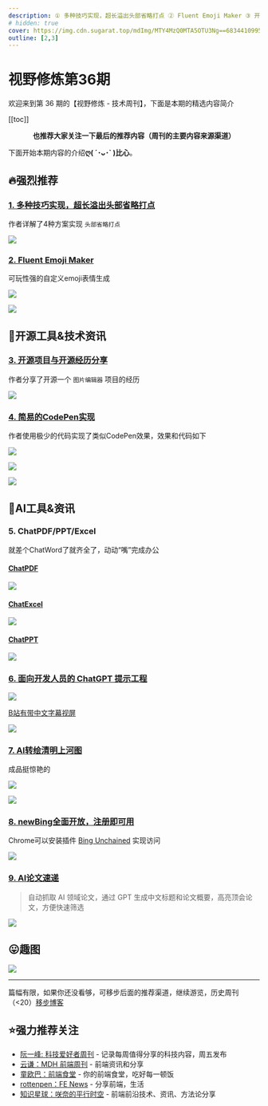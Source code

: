 ```yaml
---
description: ① 多种技巧实现，超长溢出头部省略打点 ② Fluent Emoji Maker ③ 开源项目与开源经历分享 ④ 简易的CodePen实现 ⑤ ChatPDF/PPT/Excel ⑥ 面向开发人员的 ChatGPT 提示工程 ⑦ AI转绘清明上河图 ⑧ newBing全面开放，注册即可用 ⑨ AI论文速递
# hidden: true
cover: https://img.cdn.sugarat.top/mdImg/MTY4MzQ0MTA5OTU3Ng==683441099576
outline: [2,3]
---
```


# 视野修炼第36期

欢迎来到第 36 期的【视野修炼 - 技术周刊】，下面是本期的精选内容简介

[[toc]]

<center>

**​也推荐大家关注一下最后的推荐内容（周刊的主要内容来源渠道）**
</center>


下面开始本期内容的介绍**ღ( ´･ᴗ･` )比心**。
## 🔥强烈推荐
### [1. 多种技巧实现，超长溢出头部省略打点](https://mp.weixin.qq.com/s/bxzCf8Xr_aYbeE2msqDnmg)
作者详解了4种方案实现 `头部省略打点`

![](https://img.cdn.sugarat.top/mdImg/MTY4MzQ0MDE3MDgxMg==683440170812)

### [2. Fluent Emoji Maker](https://github.com/ddiu8081/fluent-emoji-maker)
可玩性强的自定义emoji表情生成

![](https://img.cdn.sugarat.top/mdImg/MTY4MzQ0MTA5OTU3Ng==683441099576)

![](https://img.cdn.sugarat.top/mdImg/MTY4MzQ0MTA1OTkwOA==683441059909)

## 🔧开源工具&技术资讯
### [3. 开源项目与开源经历分享](https://www.v2ex.com/t/934564)
作者分享了开源一个 `图片编辑器` 项目的经历

![](https://img.cdn.sugarat.top/mdImg/MTY4MzQzODQxNzE4NA==683438417184)

### [4. 简易的CodePen实现](https://decode.sh/building-a-code-pen-type-editor-from-scratch)

作者使用极少的代码实现了类似CodePen效果，效果和代码如下

![](https://img.cdn.sugarat.top/mdImg/MTY4MzQzODU3MDI5NQ==683438570295)

![](https://img.cdn.sugarat.top/mdImg/MTY4MzQzODYwODAzOQ==683438608039)

![](https://img.cdn.sugarat.top/mdImg/MTY4MzQzODYyMTU1NQ==683438621555)
## 🤖AI工具&资讯

### 5. ChatPDF/PPT/Excel
就差个ChatWord了就齐全了，动动“嘴”完成办公

#### [ChatPDF](https://www.chatpdf.com/)

![](https://img.cdn.sugarat.top/mdImg/MTY4MzQzOTA5ODI0Ng==683439098246)

#### [ChatExcel](https://chatexcel.com/)

![](https://img.cdn.sugarat.top/mdImg/MTY4MzQzODk1NDQ0MQ==683438954441)

#### [ChatPPT](https://www.chat-ppt.com/)

![](https://img.cdn.sugarat.top/mdImg/MTY4MzQzOTAxMTczNQ==683439011735)

### [6. 面向开发人员的 ChatGPT 提示工程](https://mp.weixin.qq.com/s/xYFcyUUlLxxlQcx9bec7cA)

![](https://img.cdn.sugarat.top/mdImg/MTY4MzQzOTI2Mzg1Ng==683439263856)

[B站有带中文字幕视屏](https://www.bilibili.com/video/BV1s24y1F7eq)

![](https://img.cdn.sugarat.top/mdImg/MTY4MzQzOTM3NjU0MA==683439376540)


### [7. AI转绘清明上河图](https://mp.weixin.qq.com/s/imzTo2951KxRz14gr54caQ)

成品挺惊艳的

![](https://img.cdn.sugarat.top/mdImg/MTY4MzQzNjg3NzYzOA==683436877638)

![](https://img.cdn.sugarat.top/mdImg/MTY4MzQzNzE3MDM3NA==683437170374)

### [8. newBing全面开放，注册即可用](https://mp.weixin.qq.com/s/BCWy8CWcZ_98xFdO8t-7Zg)

Chrome可以安装插件 [Bing Unchained](https://chrome.google.com/webstore/detail/bing-unchained-use-new-bi/laldfnbbeocphnilnofhedhcjcnchbld?hl=zh-CN) 实现访问

![](https://img.cdn.sugarat.top/mdImg/MTY4MzQzNzQ1MjUxMw==683437452513)

### [9. AI论文速递](https://briefgpt.xyz/)
>自动抓取 AI 领域论文，通过 GPT 生成中文标题和论文概要，高亮顶会论文，方便快速筛选

![](https://img.cdn.sugarat.top/mdImg/MTY4MzQzNzkwODk0Mg==683437908942)

## 😛趣图

![](https://img.cdn.sugarat.top/mdImg/MTY4MzQ0MDI4NTIxMg==683440285212)

---

篇幅有限，如果你还没看够，可移步后面的推荐渠道，继续游览，历史周刊（<20）[移步博客](https://sugarat.top/weekly/index.html)

## ⭐️强力推荐关注
* [阮一峰: 科技爱好者周刊](https://www.ruanyifeng.com/blog/archives.html) - 记录每周值得分享的科技内容，周五发布
* [云谦：MDH 前端周刊](https://www.yuque.com/chencheng/mdh-weekly) - 前端资讯和分享
* [童欧巴：前端食堂](https://github.com/Geekhyt/weekly) - 你的前端食堂，吃好每一顿饭
* [rottenpen：FE News](https://rottenpen.zhubai.love/) - 分享前端，生活
* [知识星球：咲奈的平行时空](https://wx.zsxq.com/dweb2/index/group/15552285284822) - 前端前沿技术、资讯、方法论分享